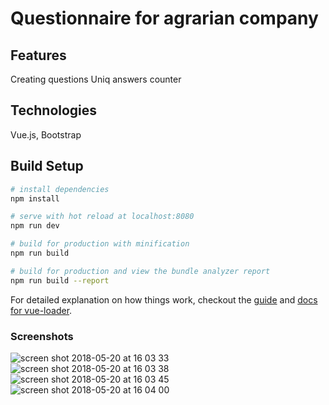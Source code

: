 # Questionnaire for agrarian company

## Features
Creating questions
Uniq answers counter

## Technologies
Vue.js, Bootstrap

## Build Setup

``` bash
# install dependencies
npm install

# serve with hot reload at localhost:8080
npm run dev

# build for production with minification
npm run build

# build for production and view the bundle analyzer report
npm run build --report
```

For detailed explanation on how things work, checkout the [guide](http://vuejs-templates.github.io/webpack/) and [docs for vue-loader](http://vuejs.github.io/vue-loader).

### Screenshots
![screen shot 2018-05-20 at 16 03 33](https://user-images.githubusercontent.com/39374623/40279719-d599ab5c-5c47-11e8-94dd-6f1eadb47d5d.png)
![screen shot 2018-05-20 at 16 03 38](https://user-images.githubusercontent.com/39374623/40279720-d5dab1b0-5c47-11e8-926f-da03bcc609e1.png)
![screen shot 2018-05-20 at 16 03 45](https://user-images.githubusercontent.com/39374623/40279721-d5fbaa1e-5c47-11e8-9996-a17e5c7e1bd3.png)
![screen shot 2018-05-20 at 16 04 00](https://user-images.githubusercontent.com/39374623/40279722-d6170624-5c47-11e8-9cc7-bec0343b588a.png)
